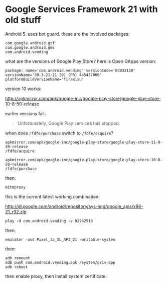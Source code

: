 # Google Services Framework 21 with old stuff

Android 5. uses bot guard. these are the involved packages:

~~~
com.google.android.gsf
com.google.android.gms
com.android.vending
~~~

what are the versions of Google Play Store? here is Open GApps version:

~~~
package: name='com.android.vending' versionCode='83032110'
versionName='30.3.21-21 [0] [PR] 445437866' platformBuildVersionName='Tiramisu'
~~~

version 10 works:

http://apkmirror.com/apk/google-inc/google-play-store/google-play-store-10-8-50-release

earlier versions fail:

> Unfortunately, Google Play services has stopped.

when does `/fdfe/purchase` switch to `/fdfe/acquire`?

~~~
apkmirror.com/apk/google-inc/google-play-store/google-play-store-11-9-30-release
/fdfe/acquire

apkmirror.com/apk/google-inc/google-play-store/google-play-store-10-8-50-release
/fdfe/purchase
~~~

then:

~~~
mitmproxy
~~~

this is the current latest working combination:

<http://dl.google.com/android/repository/sys-img/google_apis/x86-21_r32.zip>

~~~
play -d com.android.vending -v 82242510 
~~~

then:

~~~
emulator -avd Pixel_3a_XL_API_21 -writable-system
~~~

then:

~~~
adb remount
adb push com.android.vending.apk /system/priv-app
adb reboot
~~~

then enable proxy, then install system certificate.

